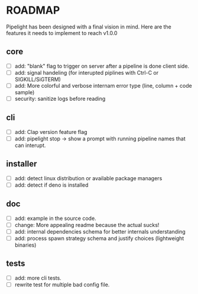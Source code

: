 # ROADMAP

Pipelight has been designed with a final vision in mind.
Here are the features it needs to implement to reach v1.0.0

## core

- [ ] add: "blank" flag to trigger on server after a pipeline is done client side.
- [ ] add: signal handeling (for interupted piplines with Ctrl-C or SIGKILL/SiGTERM)
- [ ] add: More colorful and verbose internam error type (line, column + code sample)
- [ ] security: sanitize logs before reading

## cli

- [ ] add: Clap version feature flag
- [ ] add: pipelight stop -> show a prompt with running pipeline names that can interupt.

## installer

- [ ] add: detect linux distribution or available package managers
- [ ] add: detect if deno is installed

## doc

- [ ] add: example in the source code.
- [ ] change: More appealing readme because the actual sucks!
- [ ] add: internal dependencies schema for better internals understanding
- [ ] add: process spawn strategy schema and justify choices (lightweight binaries)

## tests

- [ ] add: more cli tests.
- [ ] rewrite test for multiple bad config file.
